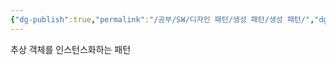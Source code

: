 ```yaml
---
{"dg-publish":true,"permalink":"/공부/SW/디자인 패턴/생성 패턴/생성 패턴/","dgPassFrontmatter":true,"noteIcon":""}
---
```


추상 객체를 인스턴스화하는 패턴